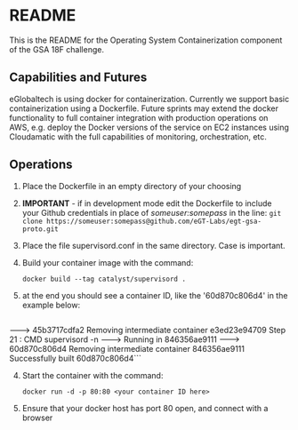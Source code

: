 # README #

This is the README for the Operating System Containerization component of the GSA 18F challenge.

## Capabilities and Futures ##
eGlobaltech is using docker for containerization.  Currently we support basic containerization using a Dockerfile.  Future sprints may extend the docker functionality to full container integration with production operations on AWS, e.g. deploy the Docker versions of the service on EC2 instances using Cloudamatic with the full capabilities of monitoring, orchestration, etc.

## Operations ##
1. Place the Dockerfile in an empty directory of your choosing
2. **IMPORTANT** - if in development mode edit the Dockerfile to include your Github credentials in place of *someuser:somepass* in the line:
```git clone https://someuser:somepass@github.com/eGT-Labs/egt-gsa-proto.git```
2. Place the file supervisord.conf in the same directory.  Case is important.
3. Build your container image with the command:

	```docker build --tag catalyst/supervisord .```

4.	at the end you should see a container ID, like the '60d870c806d4' in the example below:

	```Step 20 : ADD supervisord.conf /etc/supervisord.conf
 ---> 45b3717cdfa2
Removing intermediate container e3ed23e94709
Step 21 : CMD supervisord -n
 ---> Running in 846356ae9111
 ---> 60d870c806d4
Removing intermediate container 846356ae9111
Successfully built 60d870c806d4```


4. Start the container with the command:

	```docker run -d -p 80:80 <your container ID here>```

5. Ensure that your docker host has port 80 open, and connect with a browser

    